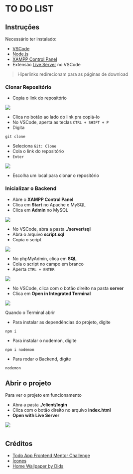 # TO DO LIST

## Instruções

Necessário ter instalado:
- [VSCode](https://code.visualstudio.com/download)
- [Node.js](https://nodejs.org/en/download)
- [XAMPP Control Panel](https://www.apachefriends.org/download.html)
- Extensão [Live Server](https://marketplace.visualstudio.com/items?itemName=ritwickdey.LiveServer) no VSCode

> Hiperlinks redirecionam para as páginas de download

### Clonar Repositório

- Copia o link do repositório

![](md-assets/git-clone.gif)


- Clica no botão ao lado do link pra copiá-lo
- No VSCode, aperta as teclas `CTRL + SHIFT + P`
- Digita

```
git clone
```

- Seleciona `Git: Clone`
- Cola o link do repositório
- `Enter`

![](md-assets/vscode-git-clone.gif)

- Escolha um local para clonar o repositório

### Inicializar o Backend
- Abre o **XAMPP Control Panel**
- Clica em **Start** no Apache e MySQL
- Clica em **Admin** no MySQL

![](md-assets/xampp-start.gif)

- No VSCode, abra a pasta **./server/sql**
- Abra o arquivo **script.sql**
- Copia o script

![](md-assets/copiar-script.gif)

- No phpMyAdmin, clica em **SQL**
- Cola o script no campo em branco
- Aperta `CTRL + ENTER`

![](md-assets/colar-script.gif)

- No VSCode, clica com o botão direito na pasta **server**
- Clica em **Open in Integrated Terminal**

![](md-assets/open-terminal.gif)

Quando o Terminal abrir
- Para instalar as dependências do projeto, digite

```
npm i
```

- Para instalar o nodemon, digite

```
npm i nodemon
```

- Para rodar o Backend, digite 

```
nodemon
```

## Abrir o projeto

Para ver o projeto em funcionamento
- Abra a pasta **./client/login**
- Clica com o botão direito no arquivo **index.html**
- **Open with Live Server**

![](md-assets/open-live-server.gif)


#

## Créditos

- [Todo App Frontend Mentor Challenge](https://www.frontendmentor.io/challenges/todo-app-Su1_KokOW)
- [Ícones](https://www.flaticon.com/br/)
- [Home Wallpaper by Dids](https://www.pexels.com/photo/photo-of-abstract-painting-3527795/)